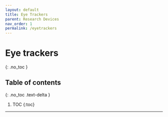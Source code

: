 ```yaml
---
layout: default
title: Eye Trackers
parent: Research Devices
nav_order: 1
permalink: /eyetrackers
---
```


# Eye trackers
{: .no_toc }

## Table of contents
{: .no_toc .text-delta }

1. TOC
{:toc}

---
